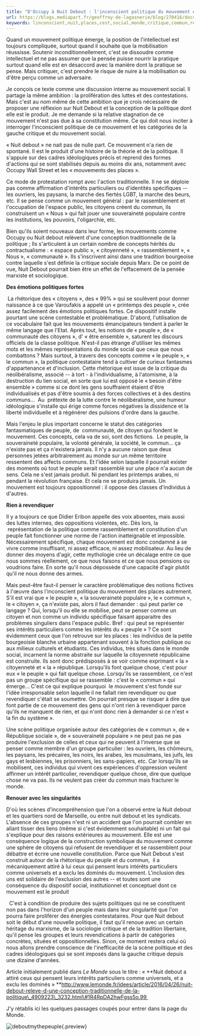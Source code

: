 ```yaml
---
title: "D'Occupy à Nuit Debout : l'inconscient politique du mouvement des places"
url: https://blogs.mediapart.fr/geoffroy-de-lagasnerie/blog/270416/doccupy-nuit-debout-linconscient-politique-du-mouvement-des-places
keywords: linconscient,nuit,places,cest,social,monde,critique,commun,revendiquer,doccupy,peuple,mouvement,politique
---
```

Quand un mouvement politique émerge, la position de l\'intellectuel est toujours compliquée, surtout quand il souhaite que la mobilisation réussisse. Soutenir inconditionnellement, c\'est se dissoudre comme intellectuel et ne pas assumer que la pensée puisse nourrir la pratique surtout quand elle est en désaccord avec la manière dont la pratique se pense. Mais critiquer, c\'est prendre le risque de nuire à la mobilisation ou d\'être perçu comme un adversaire. 

Je conçois ce texte comme une discussion interne au mouvement social. Il partage la même ambition : la prolifération des luttes et des contestations. Mais c'est au nom même de cette ambition que je crois nécessaire de proposer une réflexion sur Nuit Debout et la conception de la politique dont elle est le produit. Je me demande si la relative stagnation de ce mouvement n'est pas due à sa constitution même. Ce qui doit nous inciter à interroger l'inconscient politique de ce mouvement et les catégories de la gauche critique et du mouvement social.

« Nuit debout » ne nait pas de nulle part. Ce mouvement n'a rien de spontané. Il est le produit d'une histoire de la théorie et de la politique. Il s'appuie sur des cadres idéologiques précis et reprend des formes d'actions qui se sont stabilisés depuis au moins dix ans, notamment avec Occupy Wall Street et les « mouvements des places ». 

Ce mode de protestation rompt avec l'action traditionnelle. Il ne se déploie pas comme affirmation d'intérêts particuliers ou d'identités spécifiques -- les ouvriers, les paysans, la marche des fiertés LGBT, la marche des beurs, etc. Il se pense comme un mouvement général : par le rassemblement et l'occupation de l'espace public, les citoyens créent du commun, ils construisent un « Nous » qui fait jouer une souveraineté populaire contre les institutions, les pouvoirs, l'oligarchie, etc. 

Bien qu'ils soient nouveaux dans leur forme, les mouvements comme Occupy ou Nuit debout relèvent d'une conception traditionnelle de la politique ; Ils s'articulent à un certain nombre de concepts hérités du contractualisme : « espace public », « citoyenneté », « rassemblement », « Nous », « communauté ». Ils s'inscrivent ainsi dans une tradition bourgeoise contre laquelle s'est définie la critique sociale depuis Marx. De ce point de vue, Nuit Debout pourrait bien être un effet de l'effacement de la pensée marxiste et sociologique.

**Des émotions politiques fortes**

 La rhétorique des « citoyens », des « 99% » qui se soulèvent pour donner naissance à ce que Varoufakis a appelé un « printemps des peuple », crée assez facilement des émotions politiques fortes. Ce dispositif installe pourtant une scène contestable et problématique. D'abord, l'utilisation de ce vocabulaire fait que les mouvements émancipateurs tendent à parler le même langage que l'Etat. Après tout, les notions de « peuple », de « communauté des citoyens », d' « être ensemble », saturent les discours officiels de la classe politique. N'est-il pas étrange d'utiliser les mêmes mots et les mêmes représentations du monde social que ceux que nous combattons ? Mais surtout, à travers des concepts comme « le peuple », « le commun », la politique contestataire tend à cultiver de curieux fantasmes d'appartenance et d'inclusion. Cette rhétorique est issue de la critique du néolibéralisme, associé -- à tort - à l'individualisme, à l'atomisme, à la destruction du lien social, en sorte que lui est opposé le « besoin d'être ensemble » comme si ce dont les gens souffraient étaient d'être individualisés et pas d'être soumis à des forces collectives et à des destins communs...  Au  prétexte de la lutte contre le néolibéralisme, une humeur idéologique s'installe qui érige comme forces négatives la dissidence et la liberté individuelle et à régénérer des pulsions d'ordre dans la gauche.

Mais l'enjeu le plus important concerne le statut des catégories fantasmatiques de peuple, de  communauté, de citoyen qui fondent le mouvement. Ces concepts, cela va de soi, sont des fictions.  Le peuple, la souveraineté populaire, la volonté générale, la société, le commun... ça n'existe pas et ça n'existera jamais. Il n'y a aucune raison que deux personnes jetées arbitrairement au monde sur un même territoire ressentent des affects communs. Et l'idée selon laquelle il pourrait exister des moments où tout le peuple serait rassemblé sur une place n'a aucun de sens. Cela ne s'est jamais produit. Ni pendant les printemps arabes, ni pendant la révolution française. Et cela ne se produira jamais. Un mouvement est toujours oppositionnel : il oppose des classes d'individus à d'autres.

**Rien à revendiquer**

Il y a toujours ce que Didier Eribon appelle des voix absentes, mais aussi des luttes internes, des oppositions violentes, etc. Dès lors, la  représentation de la politique comme rassemblement et constitution d'un peuple fait fonctionner une norme de l'action inatteignable et impossible. Nécessairement spécifique, chaque mouvement est donc condamné à se vivre comme insuffisant, ni assez efficace, ni assez mobilisateur. Au lieu de donner des moyens d'agir, cette mythologie crée un décalage entre ce que nous sommes réellement, ce que nous faisons et ce que nous pensions ou voudrions faire. En sorte qu'il nous dépossède d'une capacité d'agir plutôt qu'il ne nous donne des armes. 

Mais peut-être faut-il penser le caractère problématique des notions fictives à l'œuvre dans l'inconscient politique du mouvement des places autrement. S'il est vrai que « le peuple », « la souveraineté populaire », le « commun », le « citoyen », ça n'existe pas, alors il faut demander : qui peut parler ce langage ? Qui, lorsqu\'il ou elle se mobilise, peut se penser comme un citoyen et non comme un individu spécifique faisant apparaitre des problèmes singuliers dans l'espace public. Bref : qui peut se représenter ses intérêts particuliers comme les intérêts du « peuple » ? Ce sont évidemment ceux que l'on retrouve sur les places : les individus de la petite bourgeoisie blanche urbaine appartenant souvent à la fonction publique ou aux milieux culturels et étudiants. Ces individus, très situés dans le monde social, incarnent la norme abstraite sur laquelle la citoyenneté républicaine est construite. Ils sont donc prédisposés à se voir comme exprimant « la » citoyenneté et « la » république. Lorsqu'ils font quelque chose, c'est pour eux « le peuple » qui fait quelque chose. Lorsqu'ils se rassemblent, ce n'est pas un groupe spécifique qui se rassemble : c'est le « commun » qui émerge... C\'est ce qui explique pourquoi  le mouvement s'est fondé sur l'idée irresponsable selon laquelle il ne fallait rien revendiquer ou que revendiquer c'était se soumettre. On pourrait presque se risquer à dire que font partie de ce mouvement des gens qui n\'ont rien à revendiquer parce qu'ils ne manquent de rien, et qui n\'ont donc rien à demander si ce n'est « la fin du système ». 

Une scène politique organisée autour des catégories de « commun », de « République sociale », de « souveraineté populaire » ne peut pas ne pas produire l'exclusion de celles et ceux qui ne peuvent à l'inverse que se penser comme membre d\'un groupe particulier : les ouvriers, les chômeurs, les paysans, les précaires, les noirs, les arabes, les musulmans, les juifs, les gays et lesbiennes, les prisonniers, les sans-papiers, etc. Car lorsqu\'ils se mobilisent, ces individus qui vivent ces expériences d'oppression veulent affirmer un intérêt particulier, revendiquer quelque chose, dire que quelque chose ne va pas. Ils ne veulent pas créer du commun mais fracturer le monde.

**Renouer avec les singularités**

D\'où les scènes d\'incompréhension que l\'on a observé entre la Nuit debout et les quartiers nord de Marseille, ou entre nuit debout et les syndicats. L\'absence de ces groupes n\'est ni un accident que l'on pourrait combler en allant tisser des liens (même si c'est évidemment souhaitable) ni un fait qui s'explique pour des raisons extérieures au mouvement. Elle est une conséquence logique de la construction symbolique du mouvement comme une sphère de citoyens qui refusent de revendiquer et se rassemblent pour débattre et écrire une nouvelle constitution. Parce que Nuit Debout s'est construit autour de la rhétorique du peuple et du commun,  il a mécaniquement attiré à lui ceux qui pensent leurs intérêts particuliers comme universels et a exclu les dominés du mouvement. L'inclusion des uns est solidaire de l'exclusion des autres -- et toutes sont une conséquence du dispositif social, institutionnel et conceptuel dont ce mouvement est le produit 

  C\'est à condition de produire des sujets politiques qui ne se constituent non pas dans l'horizon d'un peuple mais dans leur singularité que l\'on pourra faire proliférer des énergies contestataires. Pour que Nuit debout soit le début d\'une nouvelle politique, il faut qu'il renoue avec un certain héritage du marxisme, de la sociologie critique et de la tradition libertaire, qu'il pense les groupes et leurs revendications à partir de catégories concrètes, situées et oppositionnelles. Sinon, ce moment restera celui où nous allons prendre conscience de l\'inefficacité de la scène politique et des cadres idéologiques qui se sont imposés dans la gauche critique depuis une dizaine d'années.

Article initialement publié dans *Le Monde* sous le titre : « **Nuit debout a attiré ceux qui pensent leurs intérêts particuliers comme universels, et a exclu les dominés » **http://www.lemonde.fr/idees/article/2016/04/26/nuit-debout-releve-d-une-conception-traditionnelle-de-la-politique\_4909223\_3232.html\#1R4RpDA2hwFgss5o.99 

J\'y rétablis ici les quelques passages coupés pour entrer dans la page du Monde.

![deboutmythepeuple](https://static.mediapart.fr/etmagine/default/files/2016/04/27/deboutmythepeuple.png?width=697&height=730&width_format=pixel&height_format=pixel){.preview}

 
